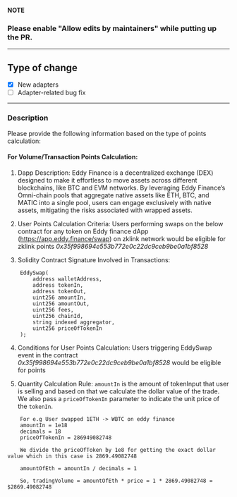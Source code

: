 **NOTE**

### Please enable "Allow edits by maintainers" while putting up the PR.
____

## Type of change
- [x] New adapters
- [ ] Adapter-related bug fix
___

### Description

Please provide the following information based on the type of points calculation:

#### For Volume/Transaction Points Calculation:

1. Dapp Description:
Eddy Finance is a decentralized exchange (DEX) designed to make it effortless to move assets across different blockchains, like BTC and EVM networks. By leveraging Eddy Finance’s Omni-chain pools that aggregate native assets like ETH, BTC, and MATIC into a single pool, users can engage exclusively with native assets, mitigating the risks associated with wrapped assets.

2. User Points Calculation Criteria:
Users performing swaps on the below contract for any token on Eddy finance dApp (https://app.eddy.finance/swap) on zklink network would be eligible for zklink points
*0x35f998694e553b772e0c22dc9ceb9be0a1bf8528*


3. Solidity Contract Signature Involved in Transactions:
```
    EddySwap(
        address walletAddress,
        address tokenIn,
        address tokenOut,
        uint256 amountIn,
        uint256 amountOut,
        uint256 fees,
        uint256 chainId,
        string indexed aggregator,
        uint256 priceOfTokenIn
    );
```

4. Conditions for User Points Calculation:
Users triggering EddySwap event in the contract *0x35f998694e553b772e0c22dc9ceb9be0a1bf8528* would be eligible for points

5. Quantity Calculation Rule:
    `amountIn` is the amount of tokenInput that user is selling and based on that we calculate the dollar value of the trade.
    We also pass a `priceOfTokenIn` parameter to indicate the unit price of the `tokenIn`.
```
    For e.g User swapped 1ETH -> WBTC on eddy finance
    amountIn = 1e18
    decimals = 18
    priceOfTokenIn = 286949082748

    We divide the priceOfToken by 1e8 for getting the exact dollar value which in this case is 2869.49082748

    amountOfEth = amountIn / decimals = 1

    So, tradingVolume = amountOfEth * price = 1 * 2869.49082748 = $2869.49082748
```